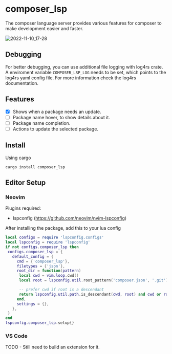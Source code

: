 # composer_lsp

The composer language server provides various features for composer to make development easier and faster.

![2022-11-10_17-28](https://user-images.githubusercontent.com/35064680/201152124-de141c8f-4446-478e-865c-0a08b79c4bd2.png)

## Debugging

For better debugging, you can use additional file logging with log4rs crate. A enviroment variable `COMPOSER_LSP_LOG` needs to be set, which points to the log4rs yaml config file. For more information check the log4rs documentation.

## Features

- [X] Shows when a package needs an update.
- [ ] Package name hover, to show details about it.
- [ ] Package name completion.
- [ ] Actions to update the selected package.

## Install

Using cargo

 `cargo install composer_lsp`

## Editor Setup

### Neovim

Plugins required:
 - lspconfig (https://github.com/neovim/nvim-lspconfig)

After installing the package, add this to your lua config

```lua
local configs = require 'lspconfig.configs'
local lspconfig = require 'lspconfig'
if not configs.composer_lsp then
 configs.composer_lsp = {
   default_config = {
     cmd = {'composer_lsp'},
     filetypes = {'json'},
     root_dir = function(pattern)
      local cwd = vim.loop.cwd()
      local root = lspconfig.util.root_pattern('composer.json', '.git')(pattern)

      -- prefer cwd if root is a descendant
      return lspconfig.util.path.is_descendant(cwd, root) and cwd or root
     end,
     settings = {},
   },
 }
end
lspconfig.composer_lsp.setup{}
```

### VS Code

TODO - Still need to build an extension for it.
